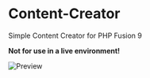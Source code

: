 # Content-Creator
Simple Content Creator for PHP Fusion 9

**Not for use in a live environment!**

![Preview](https://raw.githubusercontent.com/RobiNN1/PHP-Fusion-Infusions/master/infusions/content_creator/preview.png)
